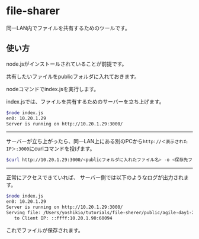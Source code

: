 # file-sharer

同一LAN内でファイルを共有するためのツールです。

## 使い方

node.jsがインストールされていることが前提です。

共有したいファイルをpublicフォルダに入れておきます。

nodeコマンドでindex.jsを実行します。

index.jsでは、ファイルを共有するためのサーバーを立ち上げます。

```bash
$node index.js
en0: 10.20.1.29
Server is running on http://10.20.1.29:3000/
```

---

サーバーが立ち上がったら、同一LAN上にある別のPCから`http://＜表示されたIP＞:3000`にcurlコマンドを投げます。

```bash
$curl http://10.20.1.29:3000/<publicフォルダに入れたファイル名> -o <保存先フォルダ>/<保存先ファイル名>
```

---

正常にアクセスできていれば、
サーバー側では以下のようなログが出力されます。

```bash
$node index.js
en0: 10.20.1.29
Server is running on http://10.20.1.29:3000/
Serving file: /Users/yoshikio/tutorials/file-sherer/public/agile-day1-2.mov
   to Client IP: ::ffff:10.20.1.90:60094
```

これでファイルが保存されます。
